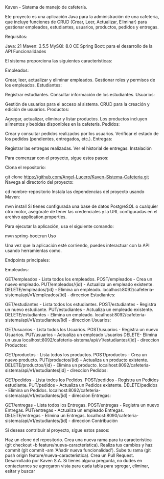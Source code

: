 Kaven - Sistema de manejo de cafetería.

Ete proyecto es una aplicación Java para la administración de una cafetería, que incluye funciones de CRUD (Crear, Leer, Actualizar, Eliminar) para gestionar empleados, estudiantes, usuarios, productos, pedidos y entregas.

Requisitos:

Java: 21
Maven: 3.5.5
MySQl: 8.0 CE
Spring Boot: para el desarrollo de la API
Funcionalidades

El sistema proporciona las siguientes características:

Empleados:

Crear, leer, actualizar y eliminar empleados.
Gestionar roles y permisos de los empleados.
Estudiantes:

Registrar estudiantes.
Consultar información de los estudiantes.
Usuarios:

Gestión de usuarios para el acceso al sistema.
CRUD para la creación y edición de usuarios.
Productos:

Agregar, actualizar, eliminar y listar productos.
Los productos incluyen alimentos y bebidas disponibles en la cafetería.
Pedidos:

Crear y consultar pedidos realizados por los usuarios.
Verificar el estado de los pedidos (pendientes, entregados, etc.).
Entregas:

Registrar las entregas realizadas.
Ver el historial de entregas.
Instalación

Para comenzar con el proyecto, sigue estos pasos:

Clona el repositorio:

git clone https://github.com/Angel-Lucero/Kaven-Sistema-Cafeteria.git
Navega al directorio del proyecto:

cd nombre-repositorio
Instala las dependencias del proyecto usando Maven:

mvn install
Si tienes configurada una base de datos PostgreSQL o cualquier otro motor, asegúrate de tener las credenciales y la URL configuradas en el archivo application.properties.

Para ejecutar la aplicación, usa el siguiente comando:

mvn spring-boot:run
Uso

Una vez que la aplicación esté corriendo, puedes interactuar con la API usando herramientas como.

Endpoints principales:

Empleados:

GET/empleados - Lista todos los empleados.
POST/empleados - Crea un nuevo empleado.
PUT/empleados/{id} - Actualiza un empleado existente.
DELETE/empleados/{id} - Elimina un empleado.
localhost:8092/cafeteria-sistema/api/v1/empleados/[id] - direccion
Estudiantes:

GET/estudiantes - Lista todos los estudiantes.
POST/estudiantes - Registra un nuevo estudiante.
PUT/estudiantes - Actualiza un empleado existente.
DELETE/estudiantes - Elimina un empleado.
localhost:8092/cafeteria-sistema/api/v1/estudiantes/[id] - direccion
Usuarios:

GET/usuarios - Lista todos los Usuarios.
POST/usuarios - Registra un nuevo Usuarios.
PUT/usuarios - Actualiza un empleado Usuarios
DELETE- Elimina un usua
localhost:8092/cafeteria-sistema/api/v1/estudiantes/[id] - direccion
Productos:

GET/productos - Lista todos los productos.
POST/productos - Crea un nuevo producto.
PUT/productos/{id} - Actualiza un producto existente.
DELETE/productos/{id} - Elimina un producto.
localhost:8092/cafeteria-sistema/api/v1/estudiantes[id] - direccion
Pedidos:

GET/pedidos - Lista todos los Pedidos.
POST/pedidos - Registra un Pedidos estudiante.
PUT/pedidos - Actualiza un Pedidos existente.
DELETE/pedidos - Elimina un Pedidos.
localhost:8092/cafeteria-sistema/api/v1/estudiantes/[id] - direccion
Entregas:

GET/entregas - Lista todos los Entregas.
POST/entregas - Registra un nuevo Entregas.
PUT/entregas - Actualiza un empleado Entregas.
DELETE/entregas - Elimina un Entregas.
localhost:8090/cafeteria-sistema/api/v1/estudiantes/[id] - direccion
Contribución

Si deseas contribuir al proyecto, sigue estos pasos:

Haz un clone del repositorio.
Crea una nueva rama para tu característica (git checkout -b feature/nueva-caracteristica).
Realiza tus cambios y haz commit (git commit -am 'Añadir nueva funcionalidad').
Sube tu rama (git push origin feature/nueva-caracteristica).
Crea un Pull Request.
Desarrollado por Kaven S.A. Si tienes alguna pregunta, no dudes en contactarnos
se agregaron vista para cada tabla para sgregar, eliminar, esitar y buscar

